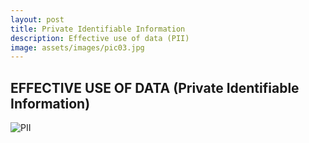 ```yaml
---
layout: post
title: Private Identifiable Information
description: Effective use of data (PII)
image: assets/images/pic03.jpg
---
```


## EFFECTIVE USE OF DATA (Private Identifiable Information)

![PII](https://flyingtongue.github.io/forty-jekyll-theme/assets/images/pii.jpg)
